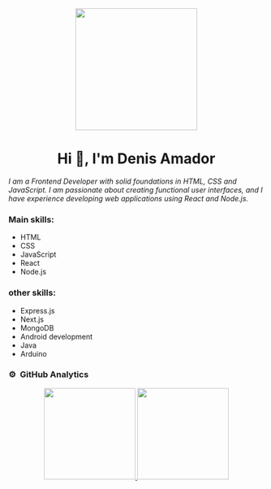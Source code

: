 <div align='center'> 
  <img width='240px' src='https://media.istockphoto.com/id/1220974008/es/foto/dise%C3%B1o-del-sitio-web-desarrollo-de-tecnolog%C3%ADas-de-programaci%C3%B3n-y-codificaci%C3%B3n.jpg?s=612x612&w=0&k=20&c=YVOArP3Dsm8H2L-WgvMZjnwBt2VHmTvOzvTnqSDPFVc='/> 
</div>
<h1 align='center'>Hi 👋, I'm Denis Amador</h1>

*I am a Frontend Developer with solid foundations in HTML, CSS and JavaScript. I am passionate about creating functional user interfaces, and I have experience developing web applications using React and Node.js.*

### Main skills:

- HTML
- CSS
- JavaScript
- React
- Node.js

### other skills:
- Express.js
- Next.js
- MongoDB
- Android development
- Java
- Arduino

### ⚙️ &nbsp;GitHub Analytics

<p align="center">
<a href="https://github.com/ArisGuimera">
  <img height="180em" src="https://github-readme-stats-eight-theta.vercel.app/api?username=denisamador24&show_icons=true&theme=algolia&include_all_commits=true&count_private=true"/>
  <img height="180em" src="https://github-readme-stats-eight-theta.vercel.app/api/top-langs/?username=denisamador24&layout=compact&langs_count=8&theme=algolia"/>
</a>
</p>

</div>
